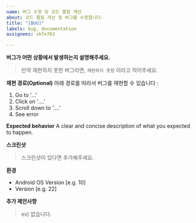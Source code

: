 ```yaml
---
name: 버그 수정 및 코드 품질 개선
about: 코드 품질 개선 및 버그를 수정합니다.
title: "[BUG]"
labels: bug, documentation
assignees: skfo763

---
```


**버그가 어떤 상황에서 발생하는지 설명해주세요.**
> 만약 재현하지 못한 버그라면, `재현하지 못함` 이라고 적어주세요.

**재현 경로(Optional)**
아래 경로를 따라서 버그를 재현할 수 있습니다 :
1. Go to '...'
2. Click on '....'
3. Scroll down to '....'
4. See error

**Expected behavior**
A clear and concise description of what you expected to happen.

**스크린샷**
> 스크린샷이 있다면 추가해주세요.

**환경**
 - Android OS Version [e.g. 10]
 - Version [e.g. 22]

**추가 제안사항**
> ex) 없습니다.
